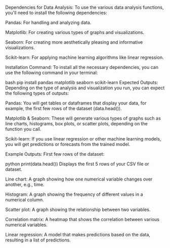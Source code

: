 Dependencies for Data Analysis:
To use the various data analysis functions, you'll need to install the following dependencies:

Pandas: For handling and analyzing data.

Matplotlib: For creating various types of graphs and visualizations.

Seaborn: For creating more aesthetically pleasing and informative visualizations.

Scikit-learn: For applying machine learning algorithms like linear regression.

Installation Command:
To install all the necessary dependencies, you can use the following command in your terminal:

bash
pip install pandas matplotlib seaborn scikit-learn
Expected Outputs:
Depending on the type of analysis and visualization you run, you can expect the following types of outputs:

Pandas: You will get tables or dataframes that display your data, for example, the first few rows of the dataset (data.head()).

Matplotlib & Seaborn: These will generate various types of graphs such as line charts, histograms, box plots, or scatter plots, depending on the function you call.

Scikit-learn: If you use linear regression or other machine learning models, you will get predictions or forecasts from the trained model.

Example Outputs:
First few rows of the dataset:

python
print(data.head())
Displays the first 5 rows of your CSV file or dataset.

Line chart: A graph showing how one numerical variable changes over another, e.g., time.

Histogram: A graph showing the frequency of different values in a numerical column.

Scatter plot: A graph showing the relationship between two variables.

Correlation matrix: A heatmap that shows the correlation between various numerical variables.

Linear regression: A model that makes predictions based on the data, resulting in a list of predictions.